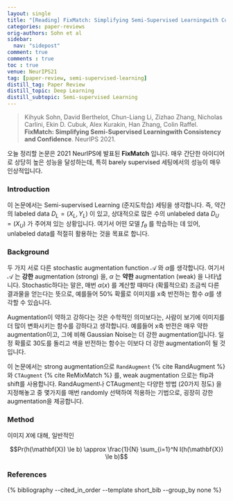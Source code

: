 ```yaml
---
layout: single
title: "[Reading] FixMatch: Simplifying Semi-Supervised Learningwith Consistency and Confidence (NeurIPS 2021)"
categories: paper-reviews
orig-authors: Sohn et al
sidebar:
  nav: "sidepost"
comment: true
comments : true
toc : true
venue: NeurIPS21
tag: [paper-review, semi-supervised-learning] 
distill_tag: Paper Review
distill_topic: Deep Learning
distill_subtopic: Semi-supervised Learning
---
```


> Kihyuk Sohn, David Berthelot, Chun-Liang Li, Zizhao Zhang, Nicholas Carlini, Ekin D. Cubuk, Alex Kurakin, Han Zhang, Colin Raffel.  **FixMatch: Simplifying Semi-Supervised Learningwith Consistency and Confidence**. NeurIPS 2021.


오늘 정리할 논문은 2021 NeurIPS에 발표된 **FixMatch**   입니다. 
매우 간단한 아이디어로 상당히 높은 성능을 달성하는데, 특히 barely supervised 세팅에서의 성능이 매우 인상적입니다. 

### Introduction
이 논문에서는 Semi-supervised Learning (준지도학습) 세팅을 생각합니다. 
즉, 약간의 labeled data $D_L = (X_L, Y_L)$ 이 있고,
상대적으로 많은 수의 unlabeled data $D_U = (X_U)$ 가 주어져 있는 상황입니다. 
여기서 어떤 모델 $f_\theta$ 를 학습하는 데 있어, unlabeled data를 적절히 활용하는 것을 목표로 합니다. 

### Background
두 가지 서로 다른 stochastic augmentation function $\mathcal{A}$ 와 $\alpha$를 생각합니다. 여기서 $\mathcal{A}$ 는 **강한** augmentation (strong) 을, $\alpha$ 는 **약한** augmentation (weak) 을 나타냅니다. 
Stochastic하다는 말은, 매번 $\alpha(x)$ 를 계산할 때마다 (확률적으로) 조금씩 다른 결과물을 얻는다는 뜻으로, 
예를들어 50% 확률로 이미지를 x축 반전하는 함수 $\alpha$를 생각할 수 있습니다.

Augmentation이 약하고 강하다는 것은 수학적인 의미보다는, 사람이 보기에 이미지를 더 많이 변화시키는 함수를 강하다고 생각합니다. 예를들어 x축 반전은 매우 약한 augmentation이고, 그에 비해 Gaussian Noise는 더 강한 augmentation입니다. 일정 확률로 30도를 돌리고 색을 반전하는 함수는 이보다 더 강한 augmentation이 될 것입니다. 

이 논문에서는 strong augmentation으로 `RandAugment` {% cite RandAugment %} 와 `CTAugment` {% cite ReMixMatch %} 를, weak augmentation 으로는 flip과 shift를 사용합니다. RandAugment나 CTAugment는 다양한 방법 (20가지 정도) 을 지정해놓고 중 몇가지를 매번 randomly 선택하여 적용하는 기법으로, 굉장히 강한 augmentation을 제공합니다.


### Method
이미지 $X$에 대해, 일반적인 

$$Pr(h(\mathbf{X}) \le b) \approx \frac{1}{N} \sum_{i=1}^N I(h(\mathbf{X}) \le b)$$

### References
{% bibliography --cited_in_order --template short_bib --group_by none %}
